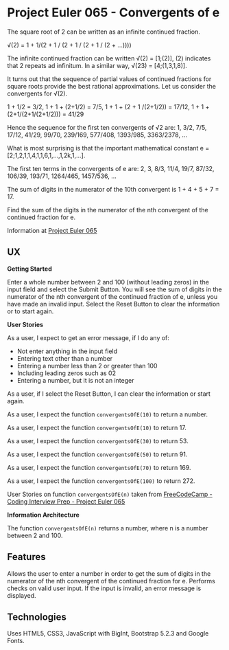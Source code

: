 # Project Euler 065 - Convergents of e

The square root of 2 can be written as an infinite continued fraction.

&radic;(2) = 1 + 1/(2 + 1 / (2 + 1 / (2 + 1 / (2 + ...))))

The infinite continued fraction can be written &radic;(2) = [1;(2)], (2) indicates
that 2 repeats ad infinitum.  In a similar way, &radic;(23) = [4;(1,3,1,8)].

It turns out that the sequence of partial values of continued fractions for square roots provide the best rational approximations.  Let us consider the convergents for &radic;(2).

1 + 1/2 = 3/2, 1 + 1 + (2+1/2) = 7/5, 1 + 1 + (2 + 1 /(2+1/2)) = 17/12, 1 + 1 + (2+1/(2+1/(2+1/2))) = 41/29

Hence the sequence for the first ten convergents of &radic;2 are:
1, 3/2, 7/5, 17/12, 41/29, 99/70, 239/169, 577/408, 1393/985, 3363/2378, ...

What is most surprising is that the important mathematical constant
e = [2;1,2,1,1,4,1,1,6,1,...,1,2k,1,...].

The first ten terms in the convergents of e are:
2, 3, 8/3, 11/4, 19/7, 87/32, 106/39, 193/71, 1264/465, 1457/536, ...

The sum of digits in the numerator of the 10th convergent is 1 + 4 + 5 + 7 = 17.

Find the sum of the digits in the numerator of the nth convergent of the continued fraction for e.

Information at [Project Euler 065](https://projecteuler.net/problem=65)

## UX

**Getting Started**

Enter a whole number between 2 and 100 (without leading zeros) in the input field and select the Submit Button.  You will see the sum of digits in the numerator of the nth convergent of the continued fraction of e, unless you have made an invalid input.  Select the Reset Button to clear the information or to start again.

**User Stories**

As a user, I expect to get an error message, if I do any of:

- Not enter anything in the input field
- Entering text other than a number
- Entering a number less than 2 or greater than 100
- Including leading zeros such as 02
- Entering a number, but it is not an integer

As a user, if I select the Reset Button, I can clear the information or start again.

As a user, I expect the function `convergentsOfE(10)` to return a number.

As a user, I expect the function `convergentsOfE(10)` to return 17.

As a user, I expect the function `convergentsOfE(30)` to return 53.

As a user, I expect the function `convergentsOfE(50)` to return 91.

As a user, I expect the function `convergentsOfE(70)` to return 169.

As a user, I expect the function `convergentsOfE(100)` to return 272.

User Stories on function `convergentsOfE(n)` taken from [FreeCodeCamp - Coding Interview Prep - Project Euler 065](https://www.freecodecamp.org/learn/coding-interview-prep/project-euler/problem-65-convergents-of-e)

**Information Architecture**

The function `convergentsOfE(n)` returns a number, where n is a number between 2 and 100.

## Features

Allows the user to enter a number in order to get the sum of digits in the numerator of the nth convergent of the continued fraction for e.  Performs checks on valid user input.  If the input is invalid, an error message is displayed.

## Technologies

Uses HTML5, CSS3, JavaScript with BigInt, Bootstrap 5.2.3 and Google Fonts.

